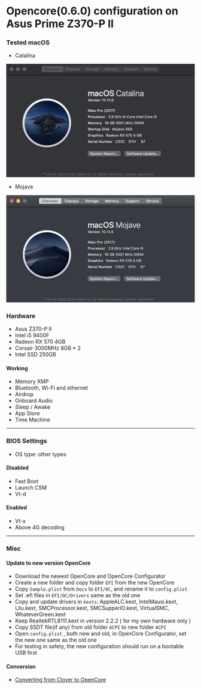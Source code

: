 # Opencore(0.6.0) configuration on Asus Prime Z370-P II

### Tested macOS

- Catalina

![Catalina](catalinaInfo.png)

- Mojave

![Mojave](mojaveInfo.png)

### Hardware

- Asus Z370-P II
- Intel i5 9400F
- Radeon RX 570 4GB
- Corsair 3000MHz 8GB * 2
- Intel SSD 250GB

#### Working

- Memory XMP
- Bluetooth, Wi-Fi and ethernet
- Airdrop
- Onboard Audio
- Sleep / Awake
- App Store
- Time Machine

***

### BIOS Settings

- OS type: other types

#### Disabled

- Fast Boot
- Launch CSM
- Vt-d 

#### Enabled

- Vt-x
- Above 4G decoding

***

### Misc

#### Update to new version OpenCore

- Download the newest OpenCore and OpenCore Configurator
- Create a new folder and copy folder `EFI` from the new OpenCore
- Copy `Sample.plist` from `Docs` to `EFI/OC`, and rename it to `config.plist`
- Set .efi files in `EFI/OC/Drivers` same as the old one
- Copy and update drivers in `kexts`: AppleALC.kext, IntelMausi.kext, Lilu.kext, SMCProcessor.kext, SMCSupperIO.kext, VirtualSMC, WhateverGreen.kext
- Keep RealtekRTL8111.kext in version 2.2.2 ( for my own hardware only )
- Copy SSDT file(if any) from old folder `ACPI` to new folder `ACPI`
- Open  `config.plist` , both new and old, in OpenCore Configurator, set the new one same as the old one
- For testing in safety, the new configuration should run on a bootable USB first

#### Conversion

* [Converting from Clover to OpenCore](/conversion.md)

